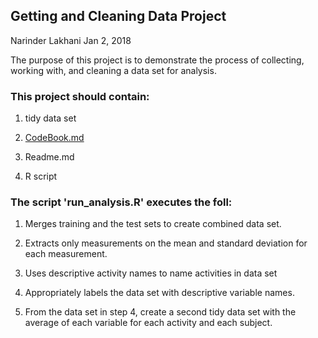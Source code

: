 ## Getting and Cleaning Data Project

Narinder Lakhani
Jan 2, 2018

The purpose of this project is to demonstrate the process of collecting, working with, and cleaning a data set for analysis.

### This project should contain:

1. tidy data set

2. [CodeBook.md](https://github.com/lakhani9/Getting-Cleaning-Data-Project/blob/master/codeBook.md)

3. Readme.md

4. R script

### The script 'run_analysis.R' executes the foll:

 1. Merges training and the test sets to create combined data set.

 2. Extracts only measurements on the mean and standard deviation for each measurement.

 3. Uses descriptive activity names to name activities in data set

 4. Appropriately labels the data set with descriptive variable names.

 5. From the data set in step 4, create a second tidy data set with the average of each variable for each activity and each subject.
